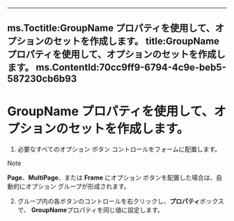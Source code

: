 

---
ms.Toctitle:GroupName プロパティを使用して、オプションのセットを作成します。
title:GroupName プロパティを使用して、オプションのセットを作成します。
ms.ContentId:70cc9ff9-6794-4c9e-beb5-587230cb6b93
---
# GroupName プロパティを使用して、オプションのセットを作成します。





1. 必要なすべてのオプション ボタン コントロールをフォームに配置します。 



>[!NOTE]
>**Page**、**MultiPage**、または **Frame** にオプション ボタンを配置した場合は、自動的にオプション グループが形成されます。


2. グループ内の各ボタンのコントロールを右クリックし、**プロパティ**ボックスで、 **GroupName**プロパティを同じ値に設定します。


